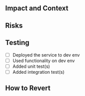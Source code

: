 ## Impact and Context
<!-- Brief description of why these changes are necessary. Don't rewrite the entire Jira ticket. -->

## Risks
<!-- Describe any risks. These should be smaller scale than those documented in a design doc. -->

## Testing
<!-- Check all that are applicable. Explain why if any are not applicable. -->
- [ ] Deployed the service to dev env
- [ ] Used functionality on dev env <!-- Explain. For example, you hit the endpoint via Postman. -->
- [ ] Added unit test(s)
- [ ] Added integration test(s)

## How to Revert
<!-- List steps required to revert this change. For example, note if we'd need to revert liquibase changes. -->
